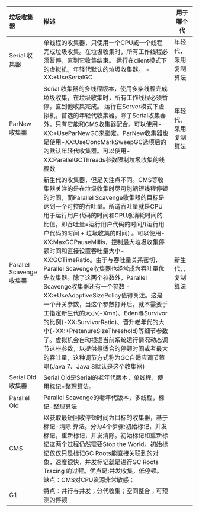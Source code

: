 |  垃圾收集器|  描述   |       用于哪个代|
| :------------- | :------------- |---------------|
|     Serial 收集器   | 单线程的收集器，只使用一个CPU或一个线程完成垃圾收集。在垃圾收集时，所有工作线程必须暂停，直到它收集结束。   运行在client模式下的虚拟机，年轻代默认的垃圾收集器。 -XX:+UseSerialGC  | 年轻代，采用复制算法   |
|    ParNew 收集器    | Serial 收集器的多线程版本，使用多条线程完成垃圾收集，在垃圾收集时，所有工作线程必须暂停，直到他收集完成。  运行在Server模式下虚拟机，首选的年轻代收集器。除了Serial收集器外，只有它能和CMS收集器配合。可以使用-XX:+UseParNewGC来指定。ParNew收集器也是使用-XX:UseConcMarkSweepGC选项后的的默认年轻代收集器。可以使用-XX:ParallelGCThreads参数限制垃圾收集的线程数    | 年轻代，采用复制算法    |
| Parallel Scavenge 收集器      |    新生代的收集器，但是关注点不同。CMS等收集器关注的是在垃圾收集时尽可能缩短线程停顿的时间，而Parallel Scavenge收集器的目标是达到一个可控的吞吐量。所谓吞吐量就是CPU用于运行用户代码的时间和CPU总消耗时间的比值，即吞吐量=运行用户代码的时间/(运行用户代码的时间 + 垃圾收集的时间) 。可以使用-XX:MaxGCPauseMillis，控制最大垃圾收集停顿时间和直接设置吞吐量大小-XX:GCTimeRatio。由于与吞吐量关系密切，Parallel Scavenge收集器也经常成为吞吐量优先收集器。除了这两个参数外，Parallel Scavenge收集器还有一个参数 -XX:+UseAdaptiveSizePolicy值得关注。这是一个开关参数，当这个参数打开后，就不需要手工指定新生代的大小(-Xmn)、Eden与Survivor的比例(-XX:SurvivorRatio)、晋升老年代的大小(-XX:+PretenureSizeThreshold)等细节参数了。虚拟机会自动根据当前系统运行情况动态调节这些参数，以提供最适合的停顿时间或者最大的吞吐量，这种调节方式称为GC自适应调节策略(Java 7、Java 8默认是这个收集器) |   新生代，，复制算法  |
|    Serial Old 收集器    | Serial Old是Serial的老年代版本，单线程，使用标记-整理算法。      |     |
|    Parallel Old    | Parallel Scavenge的老年代版本，多线程，标记-整理算法     |     |  
| CMS       |   以获取最短回收停顿时间为目标的收集器，基于标记-清除 算法。分为4个步骤:初始标记，并发标记，重新标记，并发清除。初始标记和重新标记这两个过程仍然需要Stop the World。初始标记仅仅只是标记GC Roots能直接关联到的对象，速度很快，并发标记就是进行GC Roots Tracing 的过程。优点是:并发收集，低停顿。 缺点：CMS对CPU资源非常敏感；   |     |
| G1     |    特点：并行与并发；分代收集；空间整合；可预测的停顿   |     ||
